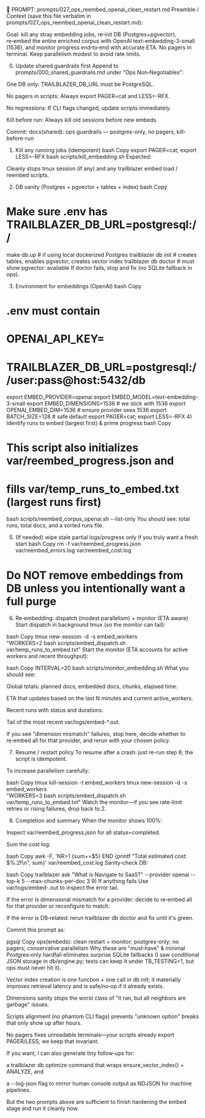 🧰 PROMPT: prompts/027_ops_reembed_openai_clean_restart.md
Preamble / Context (save this file verbatim in prompts/027_ops_reembed_openai_clean_restart.md):

Goal: kill any stray embedding jobs, re‑init DB (Postgres+pgvector), re‑embed the entire enriched corpus with OpenAI text-embedding-3-small (1536), and monitor progress end‑to‑end with accurate ETA. No pagers in terminal. Keep parallelism modest to avoid rate limits.

0. Update shared guardrails first
   Append to prompts/000_shared_guardrails.md under "Ops Non‑Negotiables":

One DB only: TRAILBLAZER_DB_URL must be PostgreSQL.

No pagers in scripts: Always export PAGER=cat and LESS=-RFX.

No regressions: If CLI flags changed, update scripts immediately.

Kill before run: Always kill old sessions before new embeds.

Commit:
docs(shared): ops guardrails — postgres-only, no pagers, kill-before-run

1. Kill any running jobs (idempotent)
   bash
   Copy
   export PAGER=cat; export LESS=-RFX
   bash scripts/kill_embedding.sh
   Expected:

Cleanly stops tmux session (if any) and any trailblazer embed load / reembed scripts.

2. DB sanity (Postgres + pgvector + tables + index)
   bash
   Copy

# Make sure .env has TRAILBLAZER_DB_URL=postgresql://

make db.up # if using local dockerized Postgres
trailblazer db init # creates tables, enables pgvector, creates vector index
trailblazer db doctor # must show pgvector: available
If doctor fails, stop and fix (no SQLite fallback in ops).

3. Environment for embeddings (OpenAI)
   bash
   Copy

# .env must contain

# OPENAI_API_KEY=

# TRAILBLAZER_DB_URL=postgresql://user:pass@host:5432/db

export EMBED_PROVIDER=openai
export EMBED_MODEL=text-embedding-3-small
export EMBED_DIMENSIONS=1536 # we stick with 1536
export OPENAI_EMBED_DIM=1536 # ensure provider sees 1536
export BATCH_SIZE=128 # safe default
export PAGER=cat; export LESS=-RFX
4\) Identify runs to embed (largest first) & prime progress
bash
Copy

# This script also initializes var/reembed_progress.json and

# fills var/temp_runs_to_embed.txt (largest runs first)

bash scripts/reembed_corpus_openai.sh --list-only
You should see: total runs, total docs, and a sorted runs file.

5. (If needed) wipe stale partial logs/progress only if you truly want a fresh start
   bash
   Copy
   rm -f var/reembed_progress.json var/reembed_errors.log var/reembed_cost.log

# Do NOT remove embeddings from DB unless you intentionally want a full purge

6. Re‑embedding: dispatch (modest parallelism) + monitor (ETA aware)
   Start dispatch in background tmux (so the monitor can tail):

bash
Copy
tmux new-session -d -s embed_workers \
"WORKERS=2 bash scripts/embed_dispatch.sh var/temp_runs_to_embed.txt"
Start the monitor (ETA accounts for active workers and recent throughput):

bash
Copy
INTERVAL=20 bash scripts/monitor_embedding.sh
What you should see:

Global totals: planned docs, embedded docs, chunks, elapsed time.

ETA that updates based on the last N minutes and current active_workers.

Recent runs with status and durations.

Tail of the most recent var/logs/embed-\*.out.

If you see "dimension mismatch" failures, stop here, decide whether to re‑embed all for that provider, and rerun with your chosen policy.

7. Resume / restart policy
   To resume after a crash: just re-run step 6; the script is idempotent.

To increase parallelism carefully:

bash
Copy
tmux kill-session -t embed_workers
tmux new-session -d -s embed_workers \
"WORKERS=3 bash scripts/embed_dispatch.sh var/temp_runs_to_embed.txt"
Watch the monitor—if you see rate‑limit retries or rising failures, drop back to 2.

8. Completion and summary
   When the monitor shows 100%:

Inspect var/reembed_progress.json for all status=completed.

Sum the cost log:

bash
Copy
awk -F, 'NR>1 {sum+=$5} END {printf "Total estimated cost: $%.2f\\n", sum}' var/reembed_cost.log
Sanity‑check DB:

bash
Copy
trailblazer ask "What is Navigate to SaaS?" --provider openai --top-k 5 --max-chunks-per-doc 3
9\) If anything fails
Use var/logs/embed-<RUN>.out to inspect the error tail.

If the error is dimensional mismatch for a provider: decide to re‑embed all for that provider or reconfigure to match.

If the error is DB‑related: rerun trailblazer db doctor and fix until it's green.

Commit this prompt as:

pgsql
Copy
ops(embeds): clean restart + monitor; postgres-only; no pagers; conservative parallelism
Why these are "must‑have" & minimal
Postgres‑only hardfail eliminates surprise SQLite fallbacks (I saw conditional JSON storage in db/engine.py; tests can keep it under TB_TESTING=1, but ops must never hit it).

Vector index creation is one function + one call in db init; it materially improves retrieval latency and is safe/no‑op if it already exists.

Dimensions sanity stops the worst class of "it ran, but all neighbors are garbage" issues.

Scripts alignment (no phantom CLI flags) prevents "unknown option" breaks that only show up after hours.

No pagers fixes unreadable terminals—your scripts already export PAGER/LESS; we keep that invariant.

If you want, I can also generate tiny follow‑ups for:

a trailblazer db optimize command that wraps ensure_vector_index() + ANALYZE, and

a --log-json flag to mirror human console output as NDJSON for machine pipelines.

But the two prompts above are sufficient to finish hardening the embed stage and run it cleanly now.

